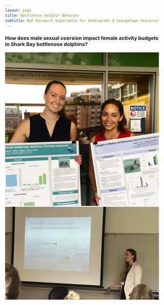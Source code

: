 ```yaml
---
layout: page
title: Bottlenose Dolphin Behavior
subtitle: NSF Research Experience for Undergrads @ Georgetown University
---
```

### How does male sexual coersion impact female activity budgets in Shark Bay bottlenose dolphins?
 

![](/assets/img/georgetown_full.png)
![](/assets/img/urs.JPG)


